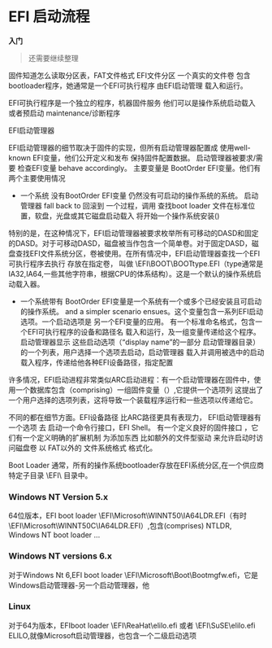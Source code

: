 # EFI 启动流程

**入门**

> 还需要继续整理

固件知道怎么读取分区表，FAT文件格式
EFI文件分区 一个真实的文件卷
包含 bootloader程序，她通常是一个EFI可执行程序 由EFI启动管理 载入和运行。

EFI可执行程序是一个独立的程序，机器固件服务
他们可以是操作系统启动载入 或者预启动 maintenance/诊断程序

EFI启动管理器

EFI启动管理器的细节取决于固件的实现，但所有启动管理器配置成 使用well-known EFI变量，他们公开定义和发布 保持固件配置数据。
启动管理器被要求/需要 检查EFI变量 behave accordingly。
主要变量是 BootOrder EFI变量。他们有两个主要使用情况

* 一个系统 没有BootOrder EFI变量 
 仍然没有可启动的操作系统的系统。 启动管理器 fall back to 回滚到 一个过程，调用 查找boot loader 文件在标准位置，软盘，光盘或其它磁盘启动载入
将开始一个操作系统安装()

特别的是，在这种情况下，EFI启动管理器被要求枚举所有可移动的DASD和固定的DASD。对于可移动DASD，磁盘被当作包含一个简单卷。对于固定DASD，磁盘查找EFI文件系统分区，卷被使用。在所有情况中，EFI启动管理器查找一个EFI可执行程序去执行 存放在指定卷， 叫做 \EFI\BOOT\BOOTtype.EFI（type通常是IA32,IA64,一些其他字符串，根据CPU的体系结构）。这是一个默认的操作系统启动载入器。

* 一个系统带有 BootOrder EFI变量是一个系统有一个或多个已经安装且可启动的操作系统。
and a simpler scenario ensues。这个变量包含一系列EFI启动选项。一个启动选项是 另一个EFI变量的应用。 有一个标准命名格式，包含一个EFI可执行程序的设备和路径名 载入和运行，及一组变量传递给这个程序。启动管理器显示 这些启动选项（“display name”的一部分 启动管理器目录） 的一个列表，用户选择一个选项去启动，启动管理器 载入并调用被选中的启动载入程序，传递给他各种EFI设备路径，指定配置

许多情况，EFI启动进程非常类似ARC启动进程：有一个启动管理器在固件中，使用一个数据库包含（comprising）一组固件变量（）,它提供一个选项列
这提出了一个用户选择的选项列表，这将导致一个装载程序运行和一些选项以传递给它。

不同的都在细节方面。EFI设备路径 比ARC路径更具有表现力，
EFI启动管理器有一个选项 去 启动一个命令行接口，EFI Shell。
有一个定义良好的固件接口 ，它们有一个定义明确的扩展机制 为添加东西 比如额外的文件型驱动 来允许启动时访问磁盘卷 以 FAT以外的 文件系统格式 格式化。

Boot Loader
通常，所有的操作系统bootloader存放在EFI系统分区,在一个供应商特定子目录 \EFI\ 目录中。

### Windows NT Version 5.x
64位版本，EFI boot loader \EFI\Microsoft\WINNT50\IA64LDR.EFI（有时 \EFI\Microsoft\WINNT50C\IA64LDR.EFI）,包含(comprises) NTLDR, Windows NT boot loader ...

### Windows NT versions 6.x
对于Windows Nt 6,EFI boot loader \EFI\Microsoft\Boot\Bootmgfw.efi，它是Windows启动管理器-另一个启动管理器，他

### Linux
对于64为版本，EFIboot loader \EFI\ReaHat\elilo.efi 或者 \EFI\SuSE\elilo.efi
ELILO,就像Microsoft启动管理器，也包含一个二级启动选项








